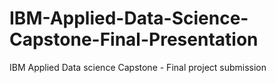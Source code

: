 # IBM-Applied-Data-Science-Capstone-Final-Presentation
IBM Applied Data science Capstone - Final project submission
